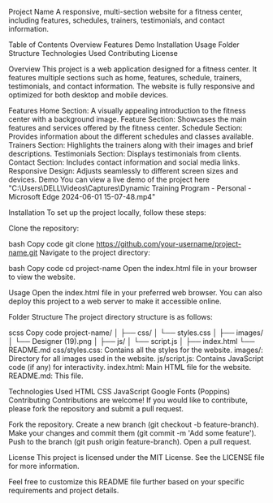 Project Name
A responsive, multi-section website for a fitness center, including features, schedules, trainers, testimonials, and contact information.

Table of Contents
Overview
Features
Demo
Installation
Usage
Folder Structure
Technologies Used
Contributing
License

Overview
This project is a web application designed for a fitness center. It features multiple sections such as home, features, schedule, trainers, testimonials, and contact information. The website is fully responsive and optimized for both desktop and mobile devices.

Features
Home Section: A visually appealing introduction to the fitness center with a background image.
Feature Section: Showcases the main features and services offered by the fitness center.
Schedule Section: Provides information about the different schedules and classes available.
Trainers Section: Highlights the trainers along with their images and brief descriptions.
Testimonials Section: Displays testimonials from clients.
Contact Section: Includes contact information and social media links.
Responsive Design: Adjusts seamlessly to different screen sizes and devices.
Demo
You can view a live demo of the project here       "C:\Users\DELL\Videos\Captures\Dynamic Training Program - Personal - Microsoft​ Edge 2024-06-01 15-07-48.mp4"

Installation
To set up the project locally, follow these steps:

Clone the repository:

bash
Copy code
git clone https://github.com/your-username/project-name.git
Navigate to the project directory:

bash
Copy code
cd project-name
Open the index.html file in your browser to view the website.

Usage
Open the index.html file in your preferred web browser. You can also deploy this project to a web server to make it accessible online.

Folder Structure
The project directory structure is as follows:

scss
Copy code
project-name/
│
├── css/
│   └── styles.css
│
├── images/
│   └── Designer (19).png
│
├── js/
│   └── script.js
│
├── index.html
└── README.md
css/styles.css: Contains all the styles for the website.
images/: Directory for all images used in the website.
js/script.js: Contains JavaScript code (if any) for interactivity.
index.html: Main HTML file for the website.
README.md: This file.

Technologies Used
HTML
CSS
JavaScript 
Google Fonts (Poppins)
Contributing
Contributions are welcome! If you would like to contribute, please fork the repository and submit a pull request.

Fork the repository.
Create a new branch (git checkout -b feature-branch).
Make your changes and commit them (git commit -m 'Add some feature').
Push to the branch (git push origin feature-branch).
Open a pull request.

License
This project is licensed under the MIT License. See the LICENSE file for more information.

Feel free to customize this README file further based on your specific requirements and project details.
